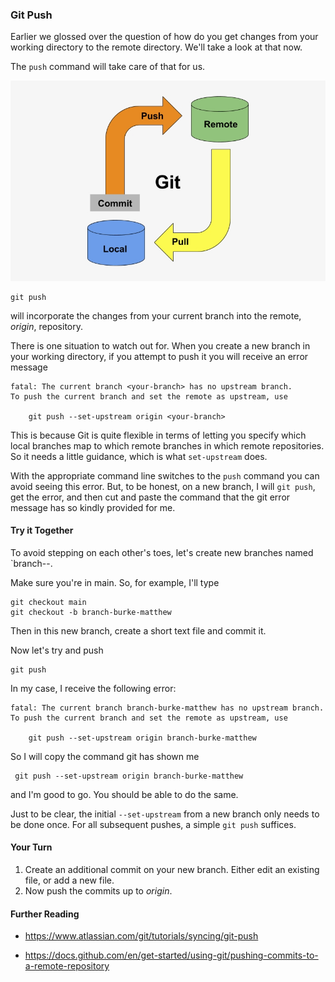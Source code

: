 ### Git Push

Earlier we glossed over the question of how do you get changes from your working directory to the remote directory. We'll take a look at that now.

The `push` command will take care of that for us.

![git push image](images/push.png)

```
git push
```

will incorporate the changes from your current branch into the remote, _origin_, repository.

There is one situation to watch out for. When you create a new branch in your working directory, if you attempt to push it you will receive an error message 

```
fatal: The current branch <your-branch> has no upstream branch.
To push the current branch and set the remote as upstream, use

    git push --set-upstream origin <your-branch>
```

This is because Git is quite flexible in terms of letting you specify which local branches map to which remote branches in which remote repositories. So it needs a little guidance, which is what `set-upstream` does.

With the appropriate command line switches to the `push` command you can avoid seeing this error. But, to be honest, on a new branch, I will `git push`, get the error, and then cut and paste the command that the git error message has so kindly provided for me.

#### Try it Together

To avoid stepping on each other's toes, let's create new branches named `branch-<lastname>-<firstname>.

Make sure you're in main. So, for example, I'll type

```
git checkout main
git checkout -b branch-burke-matthew
```

Then in this new branch, create a short text file and commit it.

Now let's try and push

```
git push
```

In my case, I receive the following error:

```
fatal: The current branch branch-burke-matthew has no upstream branch.
To push the current branch and set the remote as upstream, use

    git push --set-upstream origin branch-burke-matthew
```

So I will copy the command git has shown me

```
 git push --set-upstream origin branch-burke-matthew

```
and I'm good to go. You should be able to do the same.

Just to be clear, the initial `--set-upstream` from a new branch only needs to be done once. For all subsequent pushes, a simple `git push` suffices.

#### Your Turn

1. Create an additional commit on your new branch. Either edit an existing file, or add a new file.
2. Now push the commits up to _origin_.


#### Further Reading

- https://www.atlassian.com/git/tutorials/syncing/git-push

- https://docs.github.com/en/get-started/using-git/pushing-commits-to-a-remote-repository

